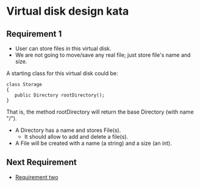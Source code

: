 # Virtual disk design kata
## Requirement 1
* User can store files in this virtual disk.
* We are not going to move/save any real file; just store file's name and size.

A starting class for this virtual disk could be:
```
class Storage
{
   public Directory rootDirectory();
}
```
That is, the method rootDirectory will return the base Directory (with name "/").
* A Directory has a name and stores File(s).
    * It should allow to add and delete a file(s).
* A File will be created with a name (a string) and a size (an int).

## Next Requirement
* [Requirement two](../requirement-2/README.md)
